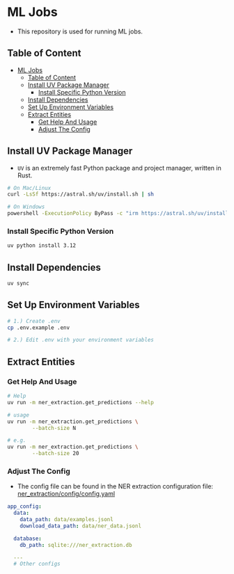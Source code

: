 # ML Jobs

- This repository is used for running ML jobs.

## Table of Content

- [ML Jobs](#ml-jobs)
  - [Table of Content](#table-of-content)
  - [Install UV Package Manager](#install-uv-package-manager)
    - [Install Specific Python Version](#install-specific-python-version)
  - [Install Dependencies](#install-dependencies)
  - [Set Up Environment Variables](#set-up-environment-variables)
  - [Extract Entities](#extract-entities)
    - [Get Help And Usage](#get-help-and-usage)
    - [Adjust The Config](#adjust-the-config)

## Install UV Package Manager

- `UV` is an extremely fast Python package and project manager, written in Rust.

```sh
# On Mac/Linux
curl -LsSf https://astral.sh/uv/install.sh | sh

# On Windows
powershell -ExecutionPolicy ByPass -c "irm https://astral.sh/uv/install.ps1 | iex"
```

### Install Specific Python Version

```sh
uv python install 3.12
```

## Install Dependencies

```sh
uv sync
```

## Set Up Environment Variables

```sh
# 1.) Create .env
cp .env.example .env

# 2.) Edit .env with your environment variables
```

## Extract Entities

### Get Help And Usage

```sh
# Help
uv run -m ner_extraction.get_predictions --help

# usage
uv run -m ner_extraction.get_predictions \
        --batch-size N

# e.g.
uv run -m ner_extraction.get_predictions \
        --batch-size 20
```

### Adjust The Config

- The config file can be found in the NER extraction configuration file: [ner_extraction/config/config.yaml](ner_extraction/config/config.yaml)

```yaml
app_config:
  data:
    data_path: data/examples.jsonl
    download_data_path: data/ner_data.jsonl

  database:
    db_path: sqlite:///ner_extraction.db

  ---
  # Other configs

```
